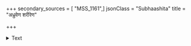 +++
secondary_sources = [ "MSS_1161",]
jsonClass = "Subhaashita"
title = "अध्रुवेण शरीरेण"

+++

<details><summary>Text</summary>

अध्रुवेण शरीरेण प्रतिक्षणविनाशिना।  
ध्रुवं यो नार्जयेद्धर्मं स शोच्यो मूढचेतनः॥
</details>

